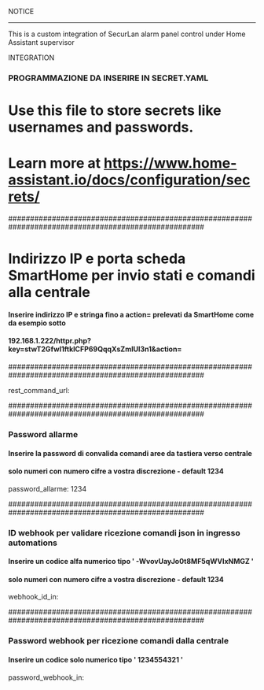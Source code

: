 NOTICE
______________________________________________________________________________________________________________________________
This is a custom integration of SecurLan alarm panel control under Home Assistant supervisor

INTEGRATION






### PROGRAMMAZIONE DA INSERIRE IN SECRET.YAML ###

# Use this file to store secrets like usernames and passwords.
# Learn more at https://www.home-assistant.io/docs/configuration/secrets/

#####################################################################################################
# Indirizzo IP e porta scheda SmartHome per invio stati e comandi alla centrale #
#### Inserire indirizzo IP e stringa fino a action= prelevati da SmartHome come da esempio sotto ####
#### 192.168.1.222/httpr.php?key=stwT2Gfwl1ftklCFP69QqqXsZmlUI3n1&action= ###
#####################################################################################################

rest_command_url: 

#####################################################################################################
### Password allarme ##
#### Inserire la password di convalida comandi aree da tastiera verso centrale ####
#### solo numeri con numero cifre a vostra discrezione - default 1234 ###

password_allarme: 1234

#####################################################################################################
### ID webhook per validare ricezione comandi json in ingresso automations  ##
#### Inserire un codice alfa numerico tipo ' -WvovUayJo0t8MF5qWVIxNMGZ ' ####
#### solo numeri con numero cifre a vostra discrezione - default 1234 ###

webhook_id_in:

#####################################################################################################
###  Password webhook per ricezione comandi dalla centrale  ###
#### Inserire un codice solo numerico tipo ' 1234554321 ' ####

password_webhook_in: 

